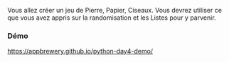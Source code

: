 Vous allez créer un jeu de Pierre, Papier, Ciseaux. Vous devrez utiliser ce que vous avez appris sur la randomisation et les Listes pour y parvenir.

### Démo  
https://appbrewery.github.io/python-day4-demo/